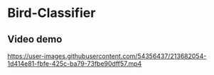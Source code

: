 # Bird-Classifier



## Video demo
https://user-images.githubusercontent.com/54356437/213682054-1d414e81-fbfe-425c-ba79-73fbe90dff57.mp4

